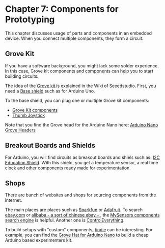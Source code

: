 # Chapter 7: Components for Prototyping

This chapter discusses usage of parts and components in an embedded device. When you connect multiple components, they form a circuit.

## Grove Kit 

If you have a software background, you might lack some solder experience. In this case, Grove kit components and components can help you to start building circuits. 

The idea of the <a href="http://www.seeedstudio.com/wiki/Main_Page">Grove kit </a> is explained in the Wiki of Seeedstudio.  First, you need a <a href="http://www.seeedstudio.com/depot/Base-Shield-V2-p-1378.html?cPath=98_16">Base shield</a> such as for Arduino Uno.

To the base shield, you can plug one or multiple Grove kit components:

<ul> 
    <li><a href="http://www.seeedstudio.com/wiki/Grove_System">Grove Kit components</a></li> 
   <li><a href="http://www.seeedstudio.com/wiki/Grove_-_Thumb_Joystick">Thumb Joystick</a></li> 
</ul> 

Note that you find the Grove head for the Arduino Nano here: <a href="https://www.tindie.com/products/imrehg/grovehat-for-arduino-nano/">Arduino Nano Grove Headers</a>

## Breakout Boards and Shields 

For Arduino, you will find circuits as breakout boards and shiels such as: <a href="https://rheingoldheavy.com/i2c-and-spi-education-shield-functionality-overview/">I2C Education Shield</a>. With this shield, you get a temperature sensor, a real time clock and other components ready made for experimentation.

## Shops 

There are bunch of websites and shops for sourcing components from the internet.

The main places are places such as [Sparkfun](https://sparkfun.com) or [Adafruit](http://adafruit.com). To search [ebay.com](http://ebay.com) or [alibaba - a sort of chinese ebay - ](https://alibaba.com), the <a href="http://www.mysensors.org/">MySensors components search engine</a> is helpful. Another one is <a href="https://www.controleverything.com/products">ControlEverything</a>.

To build setups with "custom" components, [tindie](tindie.com) can be interesting. For example, you can find the <a href="https://www.tindie.com/products/imrehg/grovehat-for-arduino-nano/">Grove Hat for Arduino Nano</a> to build a cheap Arduino based experimenters kit.


